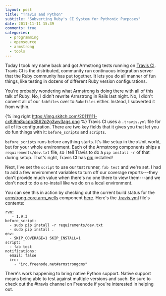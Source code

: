 ```yaml
---
layout: post
title: "Travis and Python"
subtitle: "Subverting Ruby's CI System for Pythonic Purposes"
date: 2011-11-11 15:39
comments: true
categories: 
  - programming
  - opensource
  - armstrong
  - tools
---
```

Today I took my name back and got Armstrong tests running on [Travis CI][].
Travis CI is the distributed, community run continuous integration server
that the Ruby community has put together.  It lets you do all manner of fun
things, like testing in dozens of different Ruby version configurations.

You're probably wondering what [Armstrong][] is doing there with all of this
talk of Ruby.  No, I didn't rewrite Armstrong in Rails last night.  No, I
didn't convert all of our `fabfiles` over to `Rakefiles` either.  Instead, I
subverted it from within.

{% img right https://img.skitch.com/20111111-cx8i8m8ucpb3862p2g3wy3ags.png %}
Travis CI uses a `.travis.yml` file for all of its configuration.  There are
two key fields that it gives you that let you do fun things with it:
`before_scripts` and `scripts`.

`before_scripts` runs before anything starts.  It's like setup in the xUnit
world, but for your whole environment.  Each of the Armstrong components ships
a `requirements/dev.txt` file, so I tell Travis to do a `pip install -r` of
that during setup.  That's right, Travis CI has [pip][] installed!

Next, I've set the `script` to use our test runner, `fab test` and we're set.
I had to add a few environment variables to turn off our coverage
reports---they don't provide much value when there's no one there to view
them---and we don't need to do a re-install like we do on a local environment.

You can see this in action by checking out the current build status for the
[armstrong.core.arm_wells][] component [here][].  Here's the [.travis.yml][]
file's contents:

    rvm:
       - 1.9.3
    before_script:
      - sudo pip install -r requirements/dev.txt
      - sudo pip install .
    env:
      - SKIP_COVERAGE=1 SKIP_INSTALL=1
    script:
      - fab test
    notifications:
      email: false
      irc:
        - "irc.freenode.net#armstrongcms"

There's work happening to bring native Python support.  Native support means
being able to test against multiple versions and such.  Be sure to check out
the #travis channel on Freenode if you're interested in helping out.

[Travis CI]: http://travis-ci.org/
[Armstrong]: http://armstrongcms.org/
[pip]: http://www.pip-installer.org/
[armstrong.core.arm_wells]: https://github.com/armstrong/armstrong.core.arm_wells
[here]: http://travis-ci.org/#!/armstrong/armstrong.core.arm_wells
[.travis.yml]: https://github.com/armstrong/armstrong.core.arm_wells/blob/ee202a5bfc2a175ea901dcc4456f7db9e67ebc11/.travis.yml
